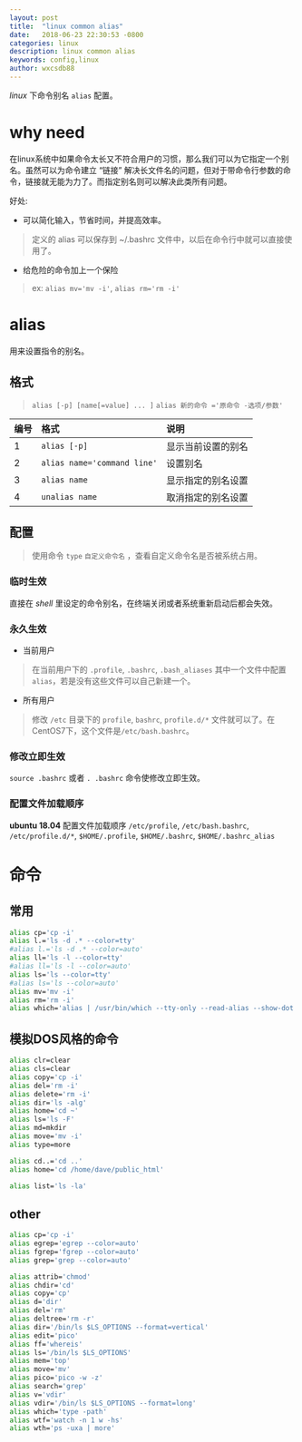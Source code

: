 ```yaml
---
layout: post
title:  "linux common alias"
date:   2018-06-23 22:30:53 -0800
categories: linux
description: linux common alias
keywords: config,linux
author: wxcsdb88
---
```


*linux* 下命令别名 `alias` 配置。

# why need

在linux系统中如果命令太长又不符合用户的习惯，那么我们可以为它指定一个别名。虽然可以为命令建立 “链接” 解决长文件名的问题，但对于带命令行参数的命令，链接就无能为力了。而指定别名则可以解决此类所有问题。

好处:

- 可以简化输入，节省时间，并提高效率。
> 定义的 alias 可以保存到 ~/.bashrc 文件中，以后在命令行中就可以直接使用了。
- 给危险的命令加上一个保险

>ex: `alias mv='mv -i'`, `alias rm='rm -i'`

# alias

用来设置指令的别名。

## 格式

> `alias [-p] [name[=value] ... ]`
> `alias 新的命令 ='原命令 -选项/参数'`

|编号|格式|说明|
|:--|:--|:--|
|1|`alias [-p]`|显示当前设置的别名|
|2|`alias name='command line'`|设置别名|
|3|`alias name`|显示指定的别名设置|
|4|`unalias name`|取消指定的别名设置|

## 配置

>使用命令 `type` `自定义命令名` ，查看自定义命令名是否被系统占用。

### 临时生效

直接在 *shell* 里设定的命令别名，在终端关闭或者系统重新启动后都会失效。

### 永久生效

- 当前用户
> 在当前用户下的 `.profile`, `.bashrc`, `.bash_aliases` 其中一个文件中配置 `alias`，若是没有这些文件可以自己新建一个。
- 所有用户
> 修改 `/etc` 目录下的 `profile`, `bashrc`, `profile.d/*` 文件就可以了。在CentOS7下，这个文件是`/etc/bash.bashrc`。

### 修改立即生效

`source .bashrc` 或者 `. .bashrc` 命令使修改立即生效。

### 配置文件加载顺序

**ubuntu 18.04** 配置文件加载顺序 `/etc/profile`, `/etc/bash.bashrc`, `/etc/profile.d/*`,  `$HOME/.profile`, `$HOME/.bashrc`, `$HOME/.bashrc_alias`

# 命令

## 常用

```bash
alias cp='cp -i'
alias l.='ls -d .* --color=tty'
#alias l.='ls -d .* --color=auto'
alias ll='ls -l --color=tty'
#alias ll='ls -l --color=auto'
alias ls='ls --color=tty'
#alias ls='ls --color=auto'
alias mv='mv -i'
alias rm='rm -i'
alias which='alias | /usr/bin/which --tty-only --read-alias --show-dot --show-tilde'
```

## 模拟DOS风格的命令

```bash
alias clr=clear
alias cls=clear
alias copy='cp -i'
alias del='rm -i'
alias delete='rm -i'
alias dir='ls -alg'
alias home='cd ~'
alias ls='ls -F'
alias md=mkdir
alias move='mv -i'
alias type=more

alias cd..='cd ..'
alias home='cd /home/dave/public_html'

alias list='ls -la'
```

## other

```bash
alias cp='cp -i'
alias egrep='egrep --color=auto'
alias fgrep='fgrep --color=auto'
alias grep='grep --color=auto'

alias attrib='chmod'
alias chdir='cd'
alias copy='cp'
alias d='dir'
alias del='rm'
alias deltree='rm -r'
alias dir='/bin/ls $LS_OPTIONS --format=vertical'
alias edit='pico'
alias ff='whereis'
alias ls='/bin/ls $LS_OPTIONS'
alias mem='top'
alias move='mv'
alias pico='pico -w -z'
alias search='grep'
alias v='vdir'
alias vdir='/bin/ls $LS_OPTIONS --format=long'
alias which='type -path'
alias wtf='watch -n 1 w -hs'
alias wth='ps -uxa | more'
```